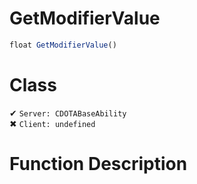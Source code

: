 # GetModifierValue
```js
float GetModifierValue()
```
# Class
✔ `Server: CDOTABaseAbility`  
✖ `Client: undefined`  

# Function Description

